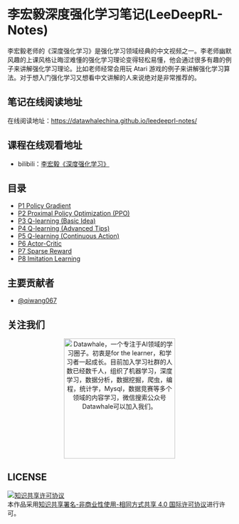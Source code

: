 # 李宏毅深度强化学习笔记(LeeDeepRL-Notes)
李宏毅老师的《深度强化学习》是强化学习领域经典的中文视频之一。李老师幽默风趣的上课风格让晦涩难懂的强化学习理论变得轻松易懂，他会通过很多有趣的例子来讲解强化学习理论。比如老师经常会用玩 Atari 游戏的例子来讲解强化学习算法。对于想入门强化学习又想看中文讲解的人来说绝对是非常推荐的。
## 笔记在线阅读地址
在线阅读地址：https://datawhalechina.github.io/leedeeprl-notes/

## 课程在线观看地址
- bilibili：[李宏毅《深度强化学习》](https://www.bilibili.com/video/BV1MW411w79n)

## 目录
- [P1 Policy Gradient](https://datawhalechina.github.io/leedeeprl-notes/#/chapter1/chapter1)
- [P2 Proximal Policy Optimization (PPO)](https://datawhalechina.github.io/leedeeprl-notes/#/chapter2/chapter2)
- [P3 Q-learning (Basic Idea)](https://datawhalechina.github.io/leedeeprl-notes/#/chapter3/chapter3)
- [P4 Q-learning (Advanced Tips)](https://datawhalechina.github.io/leedeeprl-notes/#/chapter4/chapter4)
- [P5 Q-learning (Continuous Action)](https://datawhalechina.github.io/leedeeprl-notes/#/chapter5/chapter5)
- [P6 Actor-Critic](https://datawhalechina.github.io/leedeeprl-notes/#/chapter6/chapter6)
- [P7 Sparse Reward](https://datawhalechina.github.io/leedeeprl-notes/#/chapter7/chapter7)
- [P8 Imitation Learning](https://datawhalechina.github.io/leedeeprl-notes/#/chapter8/chapter8)
## 主要贡献者

- [@qiwang067](https://github.com/qiwang067)

## 关注我们

<div align=center><img src="https://raw.githubusercontent.com/datawhalechina/pumpkin-book/master/res/qrcode.jpeg" width = "250" height = "270" alt="Datawhale，一个专注于AI领域的学习圈子。初衷是for the learner，和学习者一起成长。目前加入学习社群的人数已经数千人，组织了机器学习，深度学习，数据分析，数据挖掘，爬虫，编程，统计学，Mysql，数据竞赛等多个领域的内容学习，微信搜索公众号Datawhale可以加入我们。"></div>


## LICENSE
<a rel="license" href="http://creativecommons.org/licenses/by-nc-sa/4.0/"><img alt="知识共享许可协议" style="border-width:0" src="https://i.creativecommons.org/l/by-nc-sa/4.0/88x31.png" /></a><br />本作品采用<a rel="license" href="http://creativecommons.org/licenses/by-nc-sa/4.0/">知识共享署名-非商业性使用-相同方式共享 4.0 国际许可协议</a>进行许可。

